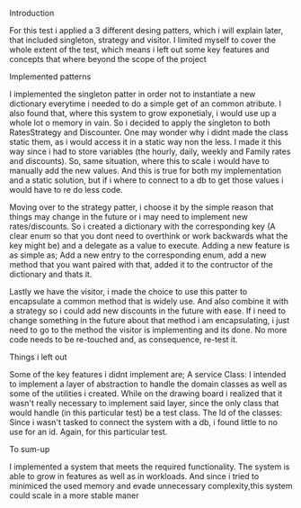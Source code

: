 Introduction

For this test i applied a 3 different desing patters, which i will explain later, that included singleton, 
strategy and visitor. I limited myself to cover the whole extent of the test, which means i left out some key features and
concepts that where beyond the scope of the project

Implemented patterns

I implemented the singleton patter in order not to instantiate a new dictionary everytime i needed to do a simple get of
an common atribute. I also found that, where this system to grow exponetialy, i would use up a whole lot o memory in vain.
So i decided to apply the singleton to both RatesStrategy and Discounter. One may wonder why i didnt made the class static them,
as i would access it in a static way non the less. I made it this way since i had to store variables (the hourly, daily, weekly and Family rates and discounts).
So, same situation, where this to scale i would have to manually add the new values. And this is true for both my implementation
and a static solution, but if i where to connect to a db to get those values i would have to re do less code.

Moving over to the strategy patter, i choose it by the simple reason that things may change in the future or i may need to implement
new rates/discounts. So i created a dictionary with the corresponding key (A clear enum so that you dont need to overthink or
work backwards what the key might be) and a delegate as a value to execute. Adding a new feature is as simple as; Add a new entry
to the corresponding enum, add a new method that you want paired with that, added it to the contructor of the dictionary and thats it.

Lastly we have the visitor, i made the choice to use this patter to encapsulate a common method that is widely use. And also
combine it with a strategy so i could add new discounts in the future with ease. If i need
to change something in the future about that method i am encapsulating, i just need to go to the method the visitor is implementing
and its done. No more code needs to be re-touched and, as consequence, re-test it.

Things i left out

Some of the key features i didnt implement are;
A service Class: I intended to implement a layer of abstraction to handle the domain classes as well as some of the utilities i created. While on the drawing board i realized that it wasn't really necessary to implement said layer, since the only class
that would handle (in this particular test) be a test class.
The Id of the classes: Since i wasn't tasked to connect the system with a db, i found little to no use for an id. Again, for this particular test.

To sum-up

I implemented a system that meets the required functionality. The system is able to grow in features as well as in workloads.
And since i tried to minimiced the used memory and evade unnecessary complexity,this system could scale in a more stable maner
